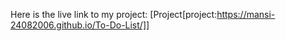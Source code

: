Here is the live link to my project: [Project[project:https://mansi-24082006.github.io/To-Do-List/]]
